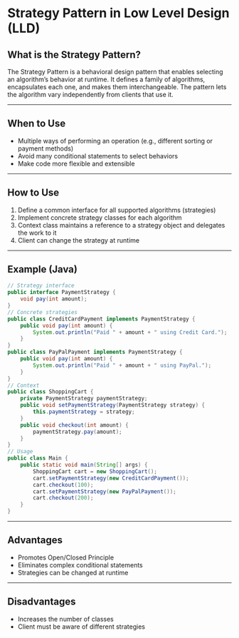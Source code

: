 # Strategy Pattern in Low Level Design (LLD)

## What is the Strategy Pattern?

The Strategy Pattern is a behavioral design pattern that enables selecting an algorithm’s behavior at runtime. It defines a family of algorithms, encapsulates each one, and makes them interchangeable. The pattern lets the algorithm vary independently from clients that use it.

---

## When to Use

- Multiple ways of performing an operation (e.g., different sorting or payment methods)
- Avoid many conditional statements to select behaviors
- Make code more flexible and extensible

---

## How to Use

1. Define a common interface for all supported algorithms (strategies)
2. Implement concrete strategy classes for each algorithm
3. Context class maintains a reference to a strategy object and delegates the work to it
4. Client can change the strategy at runtime

---

## Example (Java)

```java
// Strategy interface
public interface PaymentStrategy {
    void pay(int amount);
}
// Concrete strategies
public class CreditCardPayment implements PaymentStrategy {
    public void pay(int amount) {
        System.out.println("Paid " + amount + " using Credit Card.");
    }
}
public class PayPalPayment implements PaymentStrategy {
    public void pay(int amount) {
        System.out.println("Paid " + amount + " using PayPal.");
    }
}
// Context
public class ShoppingCart {
    private PaymentStrategy paymentStrategy;
    public void setPaymentStrategy(PaymentStrategy strategy) {
        this.paymentStrategy = strategy;
    }
    public void checkout(int amount) {
        paymentStrategy.pay(amount);
    }
}
// Usage
public class Main {
    public static void main(String[] args) {
        ShoppingCart cart = new ShoppingCart();
        cart.setPaymentStrategy(new CreditCardPayment());
        cart.checkout(100);
        cart.setPaymentStrategy(new PayPalPayment());
        cart.checkout(200);
    }
}
```

---

## Advantages

- Promotes Open/Closed Principle
- Eliminates complex conditional statements
- Strategies can be changed at runtime

---

## Disadvantages

- Increases the number of classes
- Client must be aware of different strategies

